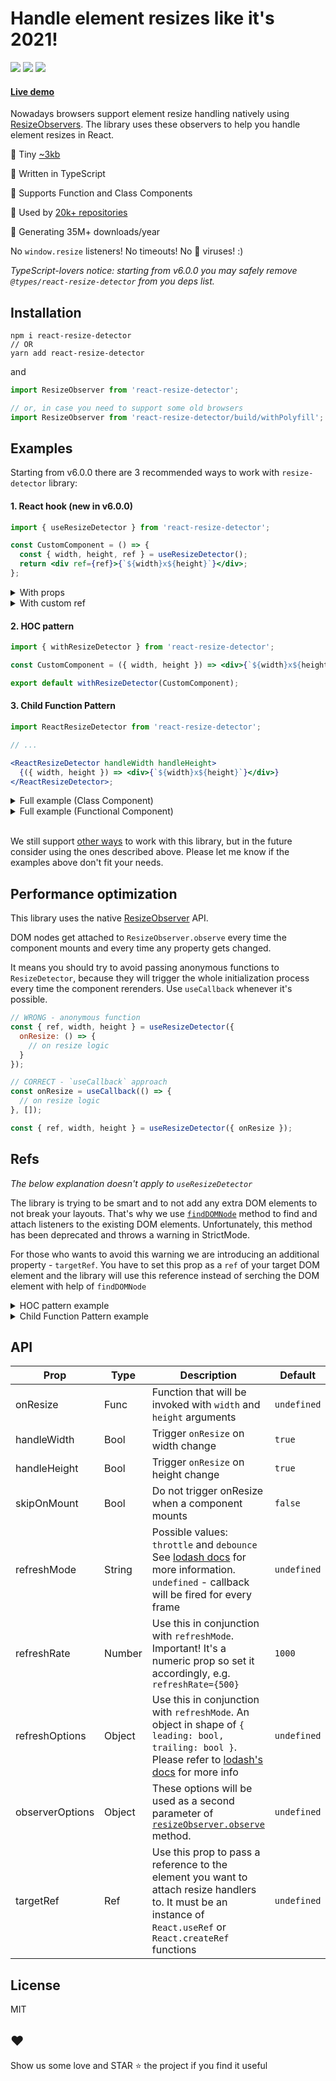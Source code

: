 # Handle element resizes like it's 2021!

<img src="https://img.shields.io/npm/dm/react-resize-detector?style=flat-square"> <img src="https://badgen.net/bundlephobia/minzip/react-resize-detector?style=flat-square"> <img src="https://badgen.net/bundlephobia/tree-shaking/react-resize-detector?style=flat-square">

#### [Live demo](http://maslianok.github.io/react-resize-detector/)

Nowadays browsers support element resize handling natively using [ResizeObservers](https://developer.mozilla.org/en-US/docs/Web/API/ResizeObserver). The library uses these observers to help you handle element resizes in React.

🐥 Tiny <a href="https://bundlephobia.com/result?p=react-resize-detector" target="__blank">~3kb</a>

🐼 Written in TypeScript

🦁 Supports Function and Class Components

🐠 Used by <a href="https://github.com/maslianok/react-resize-detector/network/dependents" target="__blank">20k+ repositories</a>

🦄 Generating 35M+ downloads/year

No `window.resize` listeners! No timeouts! No 👑 viruses! :)

<i>TypeScript-lovers notice: starting from v6.0.0 you may safely remove `@types/react-resize-detector` from you deps list.</i>

## Installation

```ssh
npm i react-resize-detector
// OR
yarn add react-resize-detector
```

and

```jsx
import ResizeObserver from 'react-resize-detector';

// or, in case you need to support some old browsers
import ResizeObserver from 'react-resize-detector/build/withPolyfill';
```

## Examples

Starting from v6.0.0 there are 3 recommended ways to work with `resize-detector` library:

#### 1. React hook (new in v6.0.0)

```jsx
import { useResizeDetector } from 'react-resize-detector';

const CustomComponent = () => {
  const { width, height, ref } = useResizeDetector();
  return <div ref={ref}>{`${width}x${height}`}</div>;
};
```

<details><summary>With props</summary>

```js
import { useResizeDetector } from 'react-resize-detector';

const CustomComponent = () => {
  const onResize = useCallback(() => {
    // on resize logic
  }, []);

  const { width, height, ref } = useResizeDetector({
    handleHeight: false,
    refreshMode: 'debounce',
    refreshRate: 1000,
    onResize
  });

  return <div ref={ref}>{`${width}x${height}`}</div>;
};
```

</details>

<details><summary>With custom ref</summary>

```js
import { useResizeDetector } from 'react-resize-detector';

const CustomComponent = () => {
  const targetRef = useRef();
  const { width, height } = useResizeDetector({ targetRef });
  return <div ref={targetRef}>{`${width}x${height}`}</div>;
};
```

</details>

#### 2. HOC pattern

```jsx
import { withResizeDetector } from 'react-resize-detector';

const CustomComponent = ({ width, height }) => <div>{`${width}x${height}`}</div>;

export default withResizeDetector(CustomComponent);
```

#### 3. Child Function Pattern

```jsx
import ReactResizeDetector from 'react-resize-detector';

// ...

<ReactResizeDetector handleWidth handleHeight>
  {({ width, height }) => <div>{`${width}x${height}`}</div>}
</ReactResizeDetector>;
```

<details><summary>Full example (Class Component)</summary>

```jsx
import React, { Component } from 'react';
import { withResizeDetector } from 'react-resize-detector';

const containerStyles = {
  height: '100vh',
  display: 'flex',
  alignItems: 'center',
  justifyContent: 'center'
};

class AdaptiveComponent extends Component {
  state = {
    color: 'red'
  };

  componentDidUpdate(prevProps) {
    const { width } = this.props;

    if (width !== prevProps.width) {
      this.setState({
        color: width > 500 ? 'coral' : 'aqua'
      });
    }
  }

  render() {
    const { width, height } = this.props;
    const { color } = this.state;
    return <div style={{ backgroundColor: color, ...containerStyles }}>{`${width}x${height}`}</div>;
  }
}

const AdaptiveWithDetector = withResizeDetector(AdaptiveComponent);

const App = () => {
  return (
    <div>
      <p>The rectangle changes color based on its width</p>
      <AdaptiveWithDetector />
    </div>
  );
};

export default App;
```

</details>

<details><summary>Full example (Functional Component)</summary>

```jsx
import React, { useState, useEffect } from 'react';
import { withResizeDetector } from 'react-resize-detector';

const containerStyles = {
  height: '100vh',
  display: 'flex',
  alignItems: 'center',
  justifyContent: 'center'
};

const AdaptiveComponent = ({ width, height }) => {
  const [color, setColor] = useState('red');

  useEffect(() => {
    setColor(width > 500 ? 'coral' : 'aqua');
  }, [width]);

  return <div style={{ backgroundColor: color, ...containerStyles }}>{`${width}x${height}`}</div>;
};

const AdaptiveWithDetector = withResizeDetector(AdaptiveComponent);

const App = () => {
  return (
    <div>
      <p>The rectangle changes color based on its width</p>
      <AdaptiveWithDetector />
    </div>
  );
};

export default App;
```

</details>

<br/>

We still support [other ways](https://github.com/maslianok/react-resize-detector/tree/v4.2.1#examples) to work with this library, but in the future consider using the ones described above. Please let me know if the examples above don't fit your needs.

## Performance optimization

This library uses the native [ResizeObserver](https://developer.mozilla.org/en-US/docs/Web/API/ResizeObserver) API.

DOM nodes get attached to `ResizeObserver.observe` every time the component mounts and every time any property gets changed.

It means you should try to avoid passing anonymous functions to `ResizeDetector`, because they will trigger the whole initialization process every time the component rerenders. Use `useCallback` whenever it's possible.

```jsx
// WRONG - anonymous function
const { ref, width, height } = useResizeDetector({
  onResize: () => {
    // on resize logic
  }
});

// CORRECT - `useCallback` approach
const onResize = useCallback(() => {
  // on resize logic
}, []);

const { ref, width, height } = useResizeDetector({ onResize });
```

## Refs

_The below explanation doesn't apply to `useResizeDetector`_

The library is trying to be smart and to not add any extra DOM elements to not break your layouts. That's why we use [`findDOMNode`](https://reactjs.org/docs/reactdom.html#finddomnode) method to find and attach listeners to the existing DOM elements. Unfortunately, this method has been deprecated and throws a warning in StrictMode.

For those who wants to avoid this warning we are introducing an additional property - `targetRef`. You have to set this prop as a `ref` of your target DOM element and the library will use this reference instead of serching the DOM element with help of `findDOMNode`

<details><summary>HOC pattern example</summary>

```jsx
import { withResizeDetector } from 'react-resize-detector';

const CustomComponent = ({ width, height, targetRef }) => <div ref={targetRef}>{`${width}x${height}`}</div>;

export default withResizeDetector(CustomComponent);
```

</details>

<details><summary>Child Function Pattern example</summary>

```jsx
import ReactResizeDetector from 'react-resize-detector';

// ...

<ReactResizeDetector handleWidth handleHeight>
  {({ width, height, targetRef }) => <div ref={targetRef}>{`${width}x${height}`}</div>}
</ReactResizeDetector>;
```

</details>

## API

| Prop            | Type   | Description                                                                                                                                                                                    | Default     |
| --------------- | ------ | ---------------------------------------------------------------------------------------------------------------------------------------------------------------------------------------------- | ----------- |
| onResize        | Func   | Function that will be invoked with `width` and `height` arguments                                                                                                                              | `undefined` |
| handleWidth     | Bool   | Trigger `onResize` on width change                                                                                                                                                             | `true`      |
| handleHeight    | Bool   | Trigger `onResize` on height change                                                                                                                                                            | `true`      |
| skipOnMount     | Bool   | Do not trigger onResize when a component mounts                                                                                                                                                | `false`     |
| refreshMode     | String | Possible values: `throttle` and `debounce` See [lodash docs](https://lodash.com/docs#debounce) for more information. `undefined` - callback will be fired for every frame                      | `undefined` |
| refreshRate     | Number | Use this in conjunction with `refreshMode`. Important! It's a numeric prop so set it accordingly, e.g. `refreshRate={500}`                                                                     | `1000`      |
| refreshOptions  | Object | Use this in conjunction with `refreshMode`. An object in shape of `{ leading: bool, trailing: bool }`. Please refer to [lodash's docs](https://lodash.com/docs/4.17.11#throttle) for more info | `undefined` |
| observerOptions | Object | These options will be used as a second parameter of [`resizeObserver.observe`](https://developer.mozilla.org/en-US/docs/Web/API/ResizeObserver/observe) method.                                | `undefined` |
| targetRef       | Ref    | Use this prop to pass a reference to the element you want to attach resize handlers to. It must be an instance of `React.useRef` or `React.createRef` functions                                | `undefined` |

## License

MIT

## ❤️

Show us some love and STAR ⭐ the project if you find it useful

